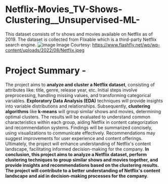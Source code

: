 # Netflix-Movies_TV-Shows-Clustering__Unsupervised-ML-
This dataset consists of tv shows and movies available on Netflix as of 2019. The dataset is collected from Flixable which is a third-party Netflix search engine.
![image](https://github.com/Wolverine-Shiva/Netflix-Movies_TV-Shows-Clustering__Unsupervised-ML-/assets/132210827/10c3ff6f-cb3d-4b2a-a615-43643afd19e6)
Image Courtesy: https://www.flashfly.net/wp/wp-content/uploads/2022/08/Netflix.jpeg
# **Project Summary -**
The project aims to **analyze and cluster a Netflix dataset**, consisting of attributes like: title, genre, release year, etc. Initial steps involve preprocessing, handling missing values, and transforming categorical variables. **Exploratory Data Analysis (EDA)** techniques will provide insights into variable distributions and relationships. Subsequently, **clustering algorithms** like **k-means** will group similar shows and movies, determining optimal clusters. The results will be evaluated to understand common characteristics within each group, aiding Netflix in content categorization and recommendation systems. Findings will be summarized concisely, using visualizations to communicate effectively.
Recommendations may suggest improvements for user experience and content offerings. Ultimately, the project will enhance understanding of Netflix's content landscape, facilitating informed decision-making for the company.
**In conclusion, this project aims to analyze a Netflix dataset, perform clustering techniques to group similar shows and movies together, and provide insights and recommendations based on the clustering results. The project will contribute to a better understanding of Netflix's content landscape and aid in decision-making processes for the company**.
